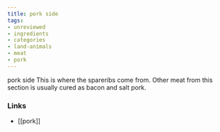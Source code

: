 ```yaml
---
title: pork side
tags:
- unreviewed
- ingredients
- categories
- land-animals
- meat
- pork
---
```

pork side This is where the spareribs come from. Other meat from this section is usually cured as bacon and salt pork.

### Links

* [[pork]]
